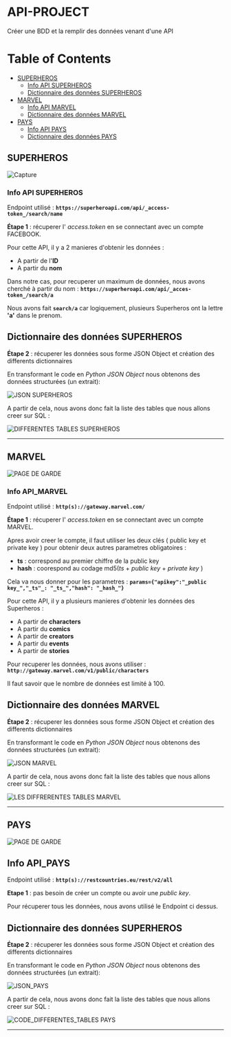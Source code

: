 # API-PROJECT
 Créer une BDD et la remplir des données venant d'une API
 
# Table of Contents
 * [SUPERHEROS](#SUPERHEROS)
    - [Info API SUPERHEROS](#Info-API-SUPERHEROS)
    - [Dictionnaire des données SUPERHEROS](#Dictionnaire-des-données-SUPERHEROS)
 * [MARVEL](#MARVEL)
    - [Info API MARVEL](#Info-API-MARVEL)
    - [Dictionnaire des données MARVEL](#Dictionnaire-des-données-MARVEL)
 * [PAYS](#PAYS)
    - [Info API PAYS](#Info-API-PAYS)
    - [Dictionnaire des données PAYS](#Dictionnaire-des-données-PAYS)
 
 
 ## SUPERHEROS
 ![Capture](https://user-images.githubusercontent.com/75089728/103438089-7c72bc00-4c2f-11eb-9e75-8ab1dadc387e.PNG)
 
 ### Info API SUPERHEROS
 Endpoint utilisé : **`https://superheroapi.com/api/_access-token_/search/name`**
 
 **Étape 1** : récuperer l' _access.token_ en se connectant avec un compte FACEBOOK.
 
 Pour cette API, il y a 2 manieres d'obtenir les données :
 + A partir de l'**ID** 
 + A partir du **nom** 

 Dans notre cas, pour recuperer un maximum de données, nous avons cherché à partir du nom : **`https://superheroapi.com/api/_acces-token_/search/a`**  
 
 Nous avons fait **`search/a`** car logiquement, plusieurs Superheros ont la lettre **'a'** dans le prenom.
 
 ## Dictionnaire des données SUPERHEROS
 
 **Étape 2** : récuperer les données sous forme JSON Object et création des differents dictionnaires
 
 En transformant le code en _Python JSON Object_ nous obtenons des données structurées (un extrait):
 
 ![JSON SUPERHEROS](https://user-images.githubusercontent.com/75089728/103440037-abdef400-4c42-11eb-8bcc-2aa68723ddf6.PNG)
 
 A partir de cela, nous avons donc fait la liste des tables que nous allons creer sur SQL : 
 
![DIFFERENTES TABLES SUPERHEROS](https://user-images.githubusercontent.com/75089728/103440295-8ce16180-4c44-11eb-81a6-787880ef5d36.PNG)


 
 ---
 
 ## MARVEL
 ![PAGE DE GARDE](https://user-images.githubusercontent.com/75089728/103438093-84caf700-4c2f-11eb-902c-80720f80507e.PNG)
 
 ### Info API_MARVEL 
 Endpoint utilisé : **`http(s)://gateway.marvel.com/`**
 
 **Étape 1** : récuperer l' _access.token_ en se connectant avec un compte MARVEL.
 
 Apres avoir creer le compte, il faut utiliser les deux clés ( public key et private key ) pour obtenir deux autres parametres obligatoires :
 + **ts** : correspond au premier chiffre de la public key
 + **hash** : coorespond au codage md5(_ts_ +  _public key_ + _private key_ )
 
 Cela va nous donner pour les parametres : **```params={"apikey":"_public key_","_ts"_: "_ts_","hash": "_hash_"}```**
 
 Pour cette API, il y a plusieurs manieres d'obtenir les données des Superheros :
 + A partir de **characters** 
 + A partir du **comics**
 + A partir de **creators** 
 + A partir du **events**
 + A partir de **stories** 
 
 Pour recuperer les données, nous avons utiliser : **`http://gateway.marvel.com/v1/public/characters`**
 
 Il faut savoir que le nombre de données est limité à 100.
 
  ## Dictionnaire des données MARVEL
 
 **Étape 2** : récuperer les données sous forme JSON Object et création des differents dictionnaires
 
 En transformant le code en _Python JSON Object_ nous obtenons des données structurées (un extrait):
 
![JSON MARVEL](https://user-images.githubusercontent.com/75089728/103440036-ab465d80-4c42-11eb-8f7c-9a2c630ccd32.PNG)
 
 A partir de cela, nous avons donc fait la liste des tables que nous allons creer sur SQL : 

![LES DIFFRERENTES TABLES MARVEL](https://user-images.githubusercontent.com/75089728/103440297-936fd900-4c44-11eb-8bf6-b8bda045faff.PNG)

 ---
 
## PAYS
![PAGE DE GARDE](https://user-images.githubusercontent.com/75089728/103438105-96ac9a00-4c2f-11eb-812f-5a3d3525d062.PNG)

## Info API_PAYS

 Endpoint utilisé : **`http(s)://restcountries.eu/rest/v2/all`**
 
 **Etape 1** : pas besoin de créer un compte ou avoir une _public key_.
 
 Pour récuperer tous les données, nous avons utilisé le Endpoint ci dessus.
 
 ## Dictionnaire des données SUPERHEROS
 
 **Étape 2** : récuperer les données sous forme JSON Object et création des differents dictionnaires
 
 En transformant le code en _Python JSON Object_ nous obtenons des données structurées (un extrait):
 
![JSON_PAYS](https://user-images.githubusercontent.com/75089728/103440038-ad102100-4c42-11eb-9bfb-404461698203.PNG)
 
 A partir de cela, nous avons donc fait la liste des tables que nous allons creer sur SQL : 

![CODE_DIFFERENTES_TABLES PAYS](https://user-images.githubusercontent.com/75089728/103440301-a08cc800-4c44-11eb-968a-5aa8db618e56.PNG)

---
 
 
